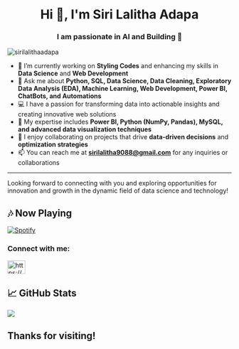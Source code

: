 <h1 align="center">Hi 👋, I'm Siri Lalitha Adapa</h1>
<h3 align="center">I am passionate in AI  and Building 🤖</h3>

<p align="left"> <img src="https://komarev.com/ghpvc/?username=sirilalithaadapa&label=Profile%20views&color=0e75b6&style=flat" alt="sirilalithaadapa" /> </p>

- 🌱 I’m currently working on **Styling Codes** and enhancing my skills in **Data Science** and **Web Development**
- 💬 Ask me about **Python, SQL, Data Science, Data Cleaning, Exploratory Data Analysis (EDA), Machine Learning, Web Development, Power BI, ChatBots, and Automations**
- 💻 I have a passion for transforming data into actionable insights and creating innovative web solutions
- 🎯 My expertise includes **Power BI, Python (NumPy, Pandas), MySQL, and advanced data visualization techniques**
- 🚀 I enjoy collaborating on projects that drive **data-driven decisions** and **optimization strategies**
- 📫 You can reach me at **sirilalitha9088@gmail.com** for any inquiries or collaborations

---

Looking forward to connecting with you and exploring opportunities for innovation and growth in the dynamic field of data science and technology!


## 🎶 Now Playing

[![Spotify](https://novatorem.vercel.app/api/spotify)](https://open.spotify.com/user/r6emdn0hviwjytufnr9f2ck51)

<h3 align="left">Connect with me:</h3>
<p align="left">
<a href="https://www.linkedin.com/in/sirilalithaadapa/" target="blank"><img align="center" src="https://raw.githubusercontent.com/rahuldkjain/github-profile-readme-generator/master/src/images/icons/Social/linked-in-alt.svg" alt="https://www.linkedin.com/in/sirilalithaadapa/" height="30" width="40" /></a>
</p>

<!-- GitHub Stats -->
## 📈 GitHub Stats

<p> <img align="center" src='https://github-readme-stats.vercel.app/api?username=sirilalithaadapa&show_icons=true'/>
  
<!--  <img align="center" src="https://github-readme-streak-stats.herokuapp.com/?user=sirilalithaadapa&" alt="sirilalithaadapa's Stats" /></p>-->

## Thanks for visiting!

